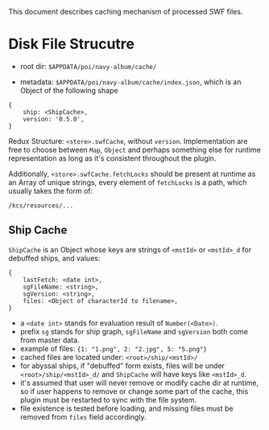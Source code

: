 This document describes caching mechanism of processed SWF files.

# Disk File Strucutre

- root dir: `$APPDATA/poi/navy-album/cache/`

- metadata: `$APPDATA/poi/navy-album/cache/index.json`, which is an Object of the following shape

```
{
    ship: <ShipCache>,
    version: '0.5.0',
}
```

Redux Structure: `<store>.swfCache`, without `version`.
Implementation are free to choose between `Map`, `Object` and perhaps something else
for runtime representation as long as it's consistent throughout the plugin.

Additionally, `<store>.swfCache.fetchLocks` should be present at runtime as an Array of unique strings,
every element of `fetchLocks` is a path, which usually takes the form of:

`/kcs/resources/...`

## Ship Cache

`ShipCache` is an Object whose keys are strings of `<mstId>` or `<mstId>_d` for debuffed ships,
and values:

```
{
    lastFetch: <date int>,
    sgFileName: <string>,
    sgVersion: <string>,
    files: <Object of characterId to filename>,
}
```

- a `<date int>` stands for evaluation result of `Number(<Date>)`.
- prefix `sg` stands for ship graph, `sgFileName` and `sgVersion` both come from master data.
- example of files: `{1: "1.png", 2: "2.jpg", 5: "5.png"}`
- cached files are located under: `<root>/ship/<mstId>/`
- for abyssal ships, if "debuffed" form exists, files will be under `<root>/ship/<mstId>_d/` and
  `ShipCache` will have keys like `<mstId>_d`.
- it's assumed that user will never remove or modify cache dir at runtime, so if user happens to
  remove or change some part of the cache, this plugin must be restarted to sync with the file system.
- file existence is tested before loading, and missing files must be removed from `files` field
  accordingly.
